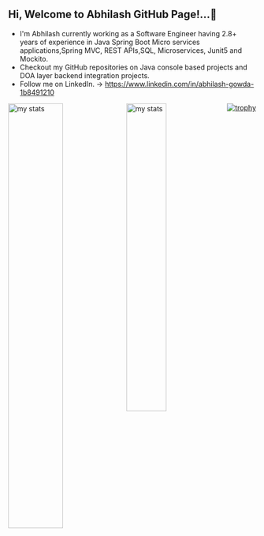 ## Hi, Welcome to Abhilash GitHub Page!...👋



* I'm Abhilash currently working as a Software Engineer having 2.8+ years of experience in Java Spring Boot Micro services applications,Spring MVC, REST APIs,SQL, Microservices, Junit5 and Mockito. 
* Checkout my GitHub repositories on Java console based projects and DOA layer backend integration projects.
* Follow me on LinkedIn. -> https://www.linkedin.com/in/abhilash-gowda-1b8491210

<image alt="my stats" align="left" width="47%" src="https://github-readme-stats.vercel.app/api?username=abhilashgowda23&show_icons=true"/>

<image  alt="my stats" align="left" width="40%" src="https://github-readme-stats.vercel.app/api/top-langs/?username=abhilashgowda23&layout=compact"/>


[![trophy](https://github-profile-trophy.vercel.app/?username=abhilashgowda23&theme=onedark)](https://github.com/ryo-ma/github-profile-trophy)



 

